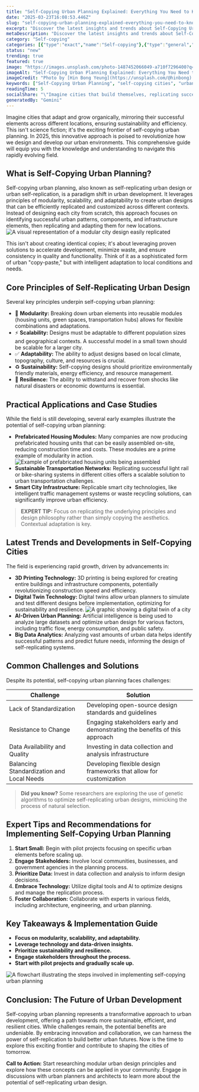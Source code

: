 ```yaml
---
title: "Self-Copying Urban Planning Explained: Everything You Need to Know"
date: "2025-03-23T16:08:53.446Z"
slug: "self-copying-urban-planning-explained-everything-you-need-to-know"
excerpt: "Discover the latest insights and trends about Self-Copying Urban Planning. This comprehensive guide covers everything you need to know about Self-Copying Urban Planning in 2025."
metaDescription: "Discover the latest insights and trends about Self-Copying Urban Planning. This comprehensive guide covers everything you need to know about Self-Copying U..."
category: "Self-copying"
categories: [{"type":"exact","name":"Self-copying"},{"type":"general","name":"Urban Design"},{"type":"medium","name":"Urban Informatics"},{"type":"specific","name":"Agent-Based Modeling"},{"type":"niche","name":"Cellular Automata"}]
status: "new"
trending: true
featured: true
image: "https://images.unsplash.com/photo-1487452066049-a710f7296400?q=85&w=1200&fit=max&fm=webp&auto=compress"
imageAlt: "Self-Copying Urban Planning Explained: Everything You Need to Know"
imageCredit: "Photo by [Hin Bong Yeung](https://unsplash.com/@hinbong) on Unsplash"
keywords: ["Self-Copying Urban Planning", "self-copying cities", "urban self-replication", "self-replicating urban design", "sustainable urban planning models", "self-organizing city planning", "future of urban development", "self-copying city design principles", "buy self-replicating urban planning software", "self-replicating urban infrastructure"]
readingTime: 5
socialShare: "\"Imagine cities that build themselves, replicating successful designs across different locations.  Self-copying urban planning isn't science fiction; it's the future of sustainable urban development.\""
generatedBy: "Gemini"
---
```




Imagine cities that adapt and grow organically, mirroring their successful elements across different locations, ensuring sustainability and efficiency. This isn't science fiction; it's the exciting frontier of self-copying urban planning.  In 2025, this innovative approach is poised to revolutionize how we design and develop our urban environments. This comprehensive guide will equip you with the knowledge and understanding to navigate this rapidly evolving field.

## What is Self-Copying Urban Planning?

Self-copying urban planning, also known as self-replicating urban design or urban self-replication, is a paradigm shift in urban development. It leverages principles of modularity, scalability, and adaptability to create urban designs that can be efficiently replicated and customized across different contexts.  Instead of designing each city from scratch, this approach focuses on identifying successful urban patterns, components, and infrastructure elements, then replicating and adapting them for new locations. ![A visual representation of a modular city design easily replicated](https://images.unsplash.com/photo-1498036882173-b41c28a8ba34?q=85&w=1200&fit=max&fm=webp&auto=compress)

This isn't about creating identical copies; it's about leveraging proven solutions to accelerate development, minimize waste, and ensure consistency in quality and functionality. Think of it as a sophisticated form of urban "copy-paste," but with intelligent adaptation to local conditions and needs.

## Core Principles of Self-Replicating Urban Design

Several key principles underpin self-copying urban planning:

* 🔑 **Modularity:** Breaking down urban elements into reusable modules (housing units, green spaces, transportation hubs) allows for flexible combinations and adaptations.
* ⚡ **Scalability:** Designs must be adaptable to different population sizes and geographical contexts. A successful model in a small town should be scalable for a larger city.
* ✅ **Adaptability:**  The ability to adjust designs based on local climate, topography, culture, and resources is crucial.
* ♻️ **Sustainability:**  Self-copying designs should prioritize environmentally friendly materials, energy efficiency, and resource management.
* 🌱 **Resilience:**  The ability to withstand and recover from shocks like natural disasters or economic downturns is essential.

## Practical Applications and Case Studies

While the field is still developing, several early examples illustrate the potential of self-copying urban planning:

* **Prefabricated Housing Modules:**  Many companies are now producing prefabricated housing units that can be easily assembled on-site, reducing construction time and costs. These modules are a prime example of modularity in action. ![Example of prefabricated housing units being assembled](https://images.unsplash.com/photo-1488034976201-ffbaa99cbf5c?q=85&w=1200&fit=max&fm=webp&auto=compress)
* **Sustainable Transportation Networks:**  Replicating successful light rail or bike-sharing systems in different cities offers a scalable solution to urban transportation challenges.
* **Smart City Infrastructure:**  Replicable smart city technologies, like intelligent traffic management systems or waste recycling solutions, can significantly improve urban efficiency.

> **EXPERT TIP:** Focus on replicating the underlying principles and design philosophy rather than simply copying the aesthetics. Contextual adaptation is key.

## Latest Trends and Developments in Self-Copying Cities

The field is experiencing rapid growth, driven by advancements in:

* **3D Printing Technology:**  3D printing is being explored for creating entire buildings and infrastructure components, potentially revolutionizing construction speed and efficiency.
* **Digital Twin Technology:**  Digital twins allow urban planners to simulate and test different designs before implementation, optimizing for sustainability and resilience.  ![A graphic showing a digital twin of a city](https://images.unsplash.com/photo-1496016943515-7d33598c11e6?q=85&w=1200&fit=max&fm=webp&auto=compress)
* **AI-Driven Urban Planning:** Artificial intelligence is being used to analyze large datasets and optimize urban design for various factors, including traffic flow, energy consumption, and public safety.
* **Big Data Analytics:** Analyzing vast amounts of urban data helps identify successful patterns and predict future needs, informing the design of self-replicating systems.

## Common Challenges and Solutions

Despite its potential, self-copying urban planning faces challenges:

| Challenge                    | Solution                                                                     |
|-----------------------------|-----------------------------------------------------------------------------|
| Lack of Standardization      | Developing open-source design standards and guidelines                         |
| Resistance to Change         | Engaging stakeholders early and demonstrating the benefits of this approach     |
| Data Availability and Quality | Investing in data collection and analysis infrastructure                      |
| Balancing Standardization and Local Needs | Developing flexible design frameworks that allow for customization            |

> **Did you know?**  Some researchers are exploring the use of genetic algorithms to optimize self-replicating urban designs, mimicking the process of natural selection.

## Expert Tips and Recommendations for Implementing Self-Copying Urban Planning

1. **Start Small:** Begin with pilot projects focusing on specific urban elements before scaling up.
2. **Engage Stakeholders:**  Involve local communities, businesses, and government agencies in the planning process.
3. **Prioritize Data:**  Invest in data collection and analysis to inform design decisions.
4. **Embrace Technology:**  Utilize digital tools and AI to optimize designs and manage the replication process.
5. **Foster Collaboration:**  Collaborate with experts in various fields, including architecture, engineering, and urban planning.

## Key Takeaways & Implementation Guide

* **Focus on modularity, scalability, and adaptability.**
* **Leverage technology and data-driven insights.**
* **Prioritize sustainability and resilience.**
* **Engage stakeholders throughout the process.**
* **Start with pilot projects and gradually scale up.**

![A flowchart illustrating the steps involved in implementing self-copying urban planning](https://images.unsplash.com/photo-1487452066049-a710f7296400?q=85&w=1200&fit=max&fm=webp&auto=compress)

## Conclusion: The Future of Urban Development

Self-copying urban planning represents a transformative approach to urban development, offering a path towards more sustainable, efficient, and resilient cities. While challenges remain, the potential benefits are undeniable. By embracing innovation and collaboration, we can harness the power of self-replication to build better urban futures.  Now is the time to explore this exciting frontier and contribute to shaping the cities of tomorrow.

**Call to Action:**  Start researching modular urban design principles and explore how these concepts can be applied in your community.  Engage in discussions with urban planners and architects to learn more about the potential of self-replicating urban design.

